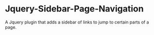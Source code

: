 Jquery-Sidebar-Page-Navigation
==============================

A Jquery plugin that adds a sidebar of links to jump to certain parts of a page.
